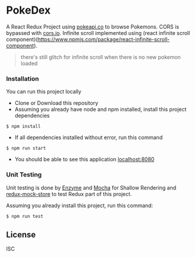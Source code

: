 # PokeDex
A React Redux Project using [pokeapi.co](www.pokeapi.co) to browse Pokemons. CORS is bypassed with [cors.io](cors.io). Infinite scroll implemented using (react infinite scroll component)(https://www.npmjs.com/package/react-infinite-scroll-component).
> there's still glitch for infinite scroll when there is no new pokemon loaded

### Installation
You can run this project locally

- Clone or Download this repository
- Assuming you already have node and npm installed, install this project dependencies
```
$ npm install
```
- If all dependencies installed without error, run this command
```
$ npm run start
```
- You should be able to see this application [localhost:8080](http://localhost:8080)

### Unit Testing
Unit testing is done by [Enzyme](https://github.com/airbnb/enzyme) and [Mocha](https://www.npmjs.com/package/mocha) for Shallow Rendering and [redux-mock-store](https://github.com/arnaudbenard/redux-mock-store) to test Redux part of this project.

Assuming you already install this project, run this command:
```sh
$ npm run test
```

License
----

ISC